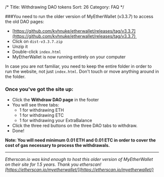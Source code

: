 /*
Title: Withdrawing DAO tokens
Sort: 26
Category: FAQ
*/

###You need to run the older version of MyEtherWallet (v3.3.7) to access the old DAO pages:

*   [https://github.com/kvhnuke/etherwallet/releases/tag/v3.3.7](https://github.com/kvhnuke/etherwallet/releases/tag/v3.3.7) 
*   Click on `dist-v3.3.7.zip`
*   Unzip it
*   Double-click `index.html`
*   MyEtherWallet is now running entirely on your computer

In case you are not familiar, you need to keep the entire folder in order to run the website, not just `index.html`. Don't touch or move anything around in the folder.

### Once you've got the site up:

*  Click the **Withdraw DAO page** in the footer
*  You will see three tabs:
	*  1 for withdrawing ETH
	*  1 for withdrawing ETC
	*  1 for withdrawing your ExtraBalance
*  Click the three red buttons on the three DAO tabs to withdraw.
*  Done!

**Note: You will need minimum 0.01 ETH and 0.01 ETC in order to cover the cost of gas necessary to process the withdrawals.**

---

*Etherscan.io was kind enough to host this older version of MyEtherWallet on their site for 1.5 years. Thank you etherscan! [https://etherscan.io/myetherwallet/](https://etherscan.io/myetherwallet/)*
